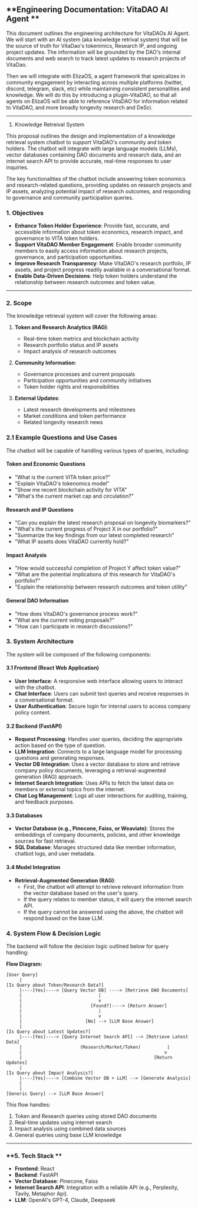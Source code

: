 ## **Engineering Documentation: VitaDAO AI Agent **

This document outlines the engineering architecture for VitaDAOs AI Agent. We will start with an AI system (aka knowledge retrival system) that will be the source of truth for VitaDao's tokenimics, Research IP, and ongoing project updates. The information will be grounded by the DAO's internal documents and web search to track latest updates to research projects of VitaDao. 

Then we will integrate with ElizaOS, a agent framework that speicalizes in community engagement by interacting across multiple platforms (twitter, discord, telegram, slack, etc) while maintaining consistent personalities and knowledge. We will do this by introducing a plugin-VitaDAO, so that all agents on ElizaOS will be able to reference VitaDAO for information related to VitaDAO, and more broadly longevity research and DeSci.



---
1. Knowledge Retreival System

This proposal outlines the design and implementation of a knowledge retrieval system chatbot to support VitaDAO's community and token holders. The chatbot will integrate with large language models (LLMs), vector databases containing DAO documents and research data, and an internet search API to provide accurate, real-time responses to user inquiries.

The key functionalities of the chatbot include answering token economics and research-related questions, providing updates on research projects and IP assets, analyzing potential impact of research outcomes, and responding to governance and community participation queries. 

### **1. Objectives**

- **Enhance Token Holder Experience**: Provide fast, accurate, and accessible information about token economics, research impact, and governance to VITA token holders.
- **Support VitaDAO Member Engagement**: Enable broader community members to easily access information about research projects, governance, and participation opportunities.
- **Improve Research Transparency**: Make VitaDAO's research portfolio, IP assets, and project progress readily available in a conversational format.
- **Enable Data-Driven Decisions**: Help token holders understand the relationship between research outcomes and token value.

---

### **2. Scope**

The knowledge retrieval system will cover the following areas:
1. **Token and Research Analytics (RAG)**:
   - Real-time token metrics and blockchain activity
   - Research portfolio status and IP assets
   - Impact analysis of research outcomes
   
2. **Community Information**:
   - Governance processes and current proposals
   - Participation opportunities and community initiatives
   - Token holder rights and responsibilities

3. **External Updates**:
   - Latest research developments and milestones
   - Market conditions and token performance
   - Related longevity research news

### **2.1 Example Questions and Use Cases**

The chatbot will be capable of handling various types of queries, including:

#### Token and Economic Questions
- "What is the current VITA token price?"
- "Explain VitaDAO's tokenomics model"
- "Show me recent blockchain activity for VITA"
- "What's the current market cap and circulation?"

#### Research and IP Questions
- "Can you explain the latest research proposal on longevity biomarkers?"
- "What's the current progress of Project X in our portfolio?"
- "Summarize the key findings from our latest completed research"
- "What IP assets does VitaDAO currently hold?"

#### Impact Analysis
- "How would successful completion of Project Y affect token value?"
- "What are the potential implications of this research for VitaDAO's portfolio?"
- "Explain the relationship between research outcomes and token utility"

#### General DAO Information
- "How does VitaDAO's governance process work?"
- "What are the current voting proposals?"
- "How can I participate in research discussions?"


### **3. System Architecture**

The system will be composed of the following components:

#### 3.1 **Frontend (React Web Application)**
- **User Interface**: A responsive web interface allowing users to interact with the chatbot.
- **Chat Interface**: Users can submit text queries and receive responses in a conversational format.
- **User Authentication**: Secure login for internal users to access company policy content.

#### 3.2 **Backend (FastAPI)**
- **Request Processing**: Handles user queries, deciding the appropriate action based on the type of question.
- **LLM Integration**: Connects to a large language model for processing questions and generating responses.
- **Vector DB Integration**: Uses a vector database to store and retrieve company policy documents, leveraging a retrieval-augmented generation (RAG) approach.
- **Internet Search Integration**: Uses APIs to fetch the latest data on members or external topics from the internet.
- **Chat Log Management**: Logs all user interactions for auditing, training, and feedback purposes.
  
#### 3.3 **Databases**
- **Vector Database (e.g., Pinecone, Faiss, or Weaviate)**: Stores the embeddings of company documents, policies, and other knowledge sources for fast retrieval.
- **SQL Database**: Manages structured data like member information, chatbot logs, and user metadata.

#### 3.4 **Model Integration**
- **Retrieval-Augmented Generation (RAG)**:
  - First, the chatbot will attempt to retrieve relevant information from the vector database based on the user's query.
  - If the query relates to member status, it will query the internet search API.
  - If the query cannot be answered using the above, the chatbot will respond based on the base LLM.


### **4. System Flow & Decision Logic**

The backend will follow the decision logic outlined below for query handling:

**Flow Diagram:**
```plaintext
[User Query] 
     |
[Is Query about Token/Research Data?]
     |----[Yes]----> [Query Vector DB] ----> [Retrieve DAO Documents]
     |                             |
     |                             v
     |                          [Found?]----> [Return Answer]
     |                             |
     |                             v
     |                        [No] --> [LLM Base Answer]
     |
[Is Query about Latest Updates?]
     |----[Yes]----> [Query Internet Search API] --> [Retrieve Latest Data]
     |                      (Research/Market/Token)          |
     |                                                      v
     |                                                  [Return Updates]
     |
[Is Query about Impact Analysis?]
     |----[Yes]----> [Combine Vector DB + LLM] --> [Generate Analysis]
     |
     |
[Generic Query] --> [LLM Base Answer]
```

This flow handles:
1. Token and Research queries using stored DAO documents
2. Real-time updates using internet search
3. Impact analysis using combined data sources
4. General queries using base LLM knowledge


---

### **5. Tech Stack **

- **Frontend**: React
- **Backend**: FastAPI 
- **Vector Database**: Pinecone, Faiss
- **Internet Search API**: Integration with a reliable API (e.g., Perplexity, Tavily, Metaphor Api).
- **LLM**: OpenAI's GPT-4, Claude, Deepseek
